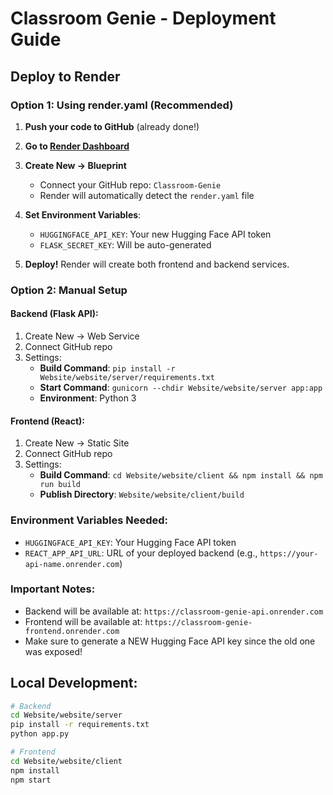 # Classroom Genie - Deployment Guide

## Deploy to Render

### Option 1: Using render.yaml (Recommended)

1. **Push your code to GitHub** (already done!)

2. **Go to [Render Dashboard](https://dashboard.render.com/)**

3. **Create New → Blueprint**
   - Connect your GitHub repo: `Classroom-Genie`
   - Render will automatically detect the `render.yaml` file

4. **Set Environment Variables**:
   - `HUGGINGFACE_API_KEY`: Your new Hugging Face API token
   - `FLASK_SECRET_KEY`: Will be auto-generated

5. **Deploy!** Render will create both frontend and backend services.

### Option 2: Manual Setup

#### Backend (Flask API):
1. Create New → Web Service
2. Connect GitHub repo
3. Settings:
   - **Build Command**: `pip install -r Website/website/server/requirements.txt`
   - **Start Command**: `gunicorn --chdir Website/website/server app:app`
   - **Environment**: Python 3

#### Frontend (React):
1. Create New → Static Site
2. Connect GitHub repo  
3. Settings:
   - **Build Command**: `cd Website/website/client && npm install && npm run build`
   - **Publish Directory**: `Website/website/client/build`

### Environment Variables Needed:
- `HUGGINGFACE_API_KEY`: Your Hugging Face API token
- `REACT_APP_API_URL`: URL of your deployed backend (e.g., `https://your-api-name.onrender.com`)

### Important Notes:
- Backend will be available at: `https://classroom-genie-api.onrender.com`
- Frontend will be available at: `https://classroom-genie-frontend.onrender.com`
- Make sure to generate a NEW Hugging Face API key since the old one was exposed!

## Local Development:
```bash
# Backend
cd Website/website/server
pip install -r requirements.txt
python app.py

# Frontend  
cd Website/website/client
npm install
npm start
```
